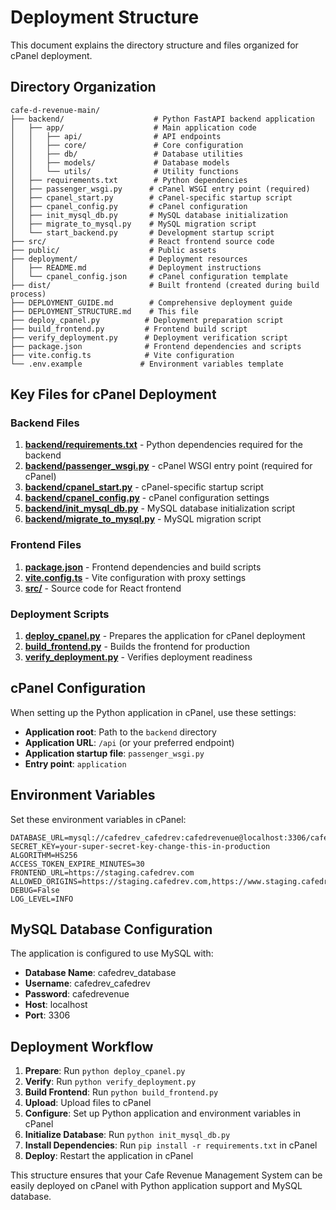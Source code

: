 # Deployment Structure

This document explains the directory structure and files organized for cPanel deployment.

## Directory Organization

```
cafe-d-revenue-main/
├── backend/                    # Python FastAPI backend application
│   ├── app/                    # Main application code
│   │   ├── api/                # API endpoints
│   │   ├── core/               # Core configuration
│   │   ├── db/                 # Database utilities
│   │   ├── models/             # Database models
│   │   └── utils/              # Utility functions
│   ├── requirements.txt        # Python dependencies
│   ├── passenger_wsgi.py      # cPanel WSGI entry point (required)
│   ├── cpanel_start.py        # cPanel-specific startup script
│   ├── cpanel_config.py       # cPanel configuration
│   ├── init_mysql_db.py       # MySQL database initialization
│   ├── migrate_to_mysql.py    # MySQL migration script
│   └── start_backend.py       # Development startup script
├── src/                       # React frontend source code
├── public/                    # Public assets
├── deployment/                # Deployment resources
│   ├── README.md              # Deployment instructions
│   └── cpanel_config.json     # cPanel configuration template
├── dist/                      # Built frontend (created during build process)
├── DEPLOYMENT_GUIDE.md        # Comprehensive deployment guide
├── DEPLOYMENT_STRUCTURE.md    # This file
├── deploy_cpanel.py          # Deployment preparation script
├── build_frontend.py         # Frontend build script
├── verify_deployment.py      # Deployment verification script
├── package.json              # Frontend dependencies and scripts
├── vite.config.ts            # Vite configuration
└── .env.example             # Environment variables template
```

## Key Files for cPanel Deployment

### Backend Files

1. **[backend/requirements.txt](file:///D:/Qoder/cafe-d-revenue-main/backend/requirements.txt)** - Python dependencies required for the backend
2. **[backend/passenger_wsgi.py](file:///D:/Qoder/cafe-d-revenue-main/backend/passenger_wsgi.py)** - cPanel WSGI entry point (required for cPanel)
3. **[backend/cpanel_start.py](file:///D:/Qoder/cafe-d-revenue-main/backend/cpanel_start.py)** - cPanel-specific startup script
4. **[backend/cpanel_config.py](file:///D:/Qoder/cafe-d-revenue-main/backend/cpanel_config.py)** - cPanel configuration settings
5. **[backend/init_mysql_db.py](file:///D:/Qoder/cafe-d-revenue-main/backend/init_mysql_db.py)** - MySQL database initialization script
6. **[backend/migrate_to_mysql.py](file:///D:/Qoder/cafe-d-revenue-main/backend/migrate_to_mysql.py)** - MySQL migration script

### Frontend Files

1. **[package.json](file:///D:/Qoder/cafe-d-revenue-main/package.json)** - Frontend dependencies and build scripts
2. **[vite.config.ts](file:///D:/Qoder/cafe-d-revenue-main/vite.config.ts)** - Vite configuration with proxy settings
3. **[src/](file:///D:/Qoder/cafe-d-revenue-main/src/)** - Source code for React frontend

### Deployment Scripts

1. **[deploy_cpanel.py](file:///D:/Qoder/cafe-d-revenue-main/deploy_cpanel.py)** - Prepares the application for cPanel deployment
2. **[build_frontend.py](file:///D:/Qoder/cafe-d-revenue-main/build_frontend.py)** - Builds the frontend for production
3. **[verify_deployment.py](file:///D:/Qoder/cafe-d-revenue-main/verify_deployment.py)** - Verifies deployment readiness

## cPanel Configuration

When setting up the Python application in cPanel, use these settings:

- **Application root**: Path to the `backend` directory
- **Application URL**: `/api` (or your preferred endpoint)
- **Application startup file**: `passenger_wsgi.py`
- **Entry point**: `application`

## Environment Variables

Set these environment variables in cPanel:

```
DATABASE_URL=mysql://cafedrev_cafedrev:cafedrevenue@localhost:3306/cafedrev_database
SECRET_KEY=your-super-secret-key-change-this-in-production
ALGORITHM=HS256
ACCESS_TOKEN_EXPIRE_MINUTES=30
FRONTEND_URL=https://staging.cafedrev.com
ALLOWED_ORIGINS=https://staging.cafedrev.com,https://www.staging.cafedrev.com
DEBUG=False
LOG_LEVEL=INFO
```

## MySQL Database Configuration

The application is configured to use MySQL with:
- **Database Name**: cafedrev_database
- **Username**: cafedrev_cafedrev
- **Password**: cafedrevenue
- **Host**: localhost
- **Port**: 3306

## Deployment Workflow

1. **Prepare**: Run `python deploy_cpanel.py`
2. **Verify**: Run `python verify_deployment.py`
3. **Build Frontend**: Run `python build_frontend.py`
4. **Upload**: Upload files to cPanel
5. **Configure**: Set up Python application and environment variables in cPanel
6. **Initialize Database**: Run `python init_mysql_db.py`
7. **Install Dependencies**: Run `pip install -r requirements.txt` in cPanel
8. **Deploy**: Restart the application in cPanel

This structure ensures that your Cafe Revenue Management System can be easily deployed on cPanel with Python application support and MySQL database.